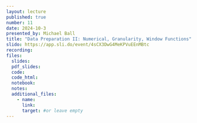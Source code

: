 ```yaml
---
layout: lecture
published: true
number: 11
date: 2024-10-3
presented_by: Michael Ball
title: "Data Preparation II: Numerical, Granularity, Window Functions"
slido: https://app.sli.do/event/4sCX3DwG4MeKPVuEEnMBtc
recording:
files:
  slides:
  pdf_slides:
  code:
  code_html:
  notebook:
  notes:
  additional_files:
    - name:
      link:
      target: #or leave empty
---
```

